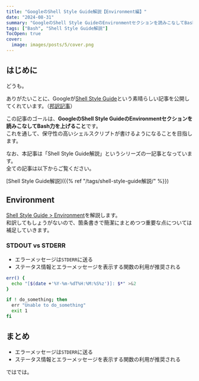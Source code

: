 ```yaml
---
title: "GoogleのShell Style Guide解説【Environment編】"
date: "2024-08-31"
summary: "GoogleのShell Style GuideのEnvironmentセクションを読みこなしてBash力を上げようというお話"
tags: ["Bash", "Shell Style Guide解説"]
TocOpen: true
cover:
  image: images/posts/5/cover.png
---
```


## はじめに

どうも。

ありがたいことに、Googleが[Shell Style Guide](https://google.github.io/styleguide/shellguide.html)という素晴らしい記事を公開してくれています。（[邦訳記事](https://qiita.com/yabeenico/items/72b904d4bb0b6d732a86)）

この記事のゴールは、**GoogleのShell Style GuideのEnvironmentセクションを読みこなしてBash力を上げること**です。  
これを通して、保守性の高いシェルスクリプトが書けるようになることを目指します。

なお、本記事は「Shell Style Guide解説」というシリーズの一記事となっています。  
全ての記事は以下からご覧ください。

[Shell Style Guide解説]({{% ref "/tags/shell-style-guide解説/" %}})

## Environment

[Shell Style Guide > Environment](https://google.github.io/styleguide/shellguide.html#environment)を解説します。  
和訳してもしょうがないので、箇条書きで簡潔にまとめつつ重要な点については補足していきます。

### STDOUT vs STDERR

- エラーメッセージは`STDERR`に送る
- ステータス情報とエラーメッセージを表示する関数の利用が推奨される

```sh {linenos=true}
err() {
  echo "[$(date +'%Y-%m-%dT%H:%M:%S%z')]: $*" >&2
}

if ! do_something; then
  err "Unable to do_something"
  exit 1
fi
```

## まとめ

- エラーメッセージは`STDERR`に送る
- ステータス情報とエラーメッセージを表示する関数の利用が推奨される

ではでは。
